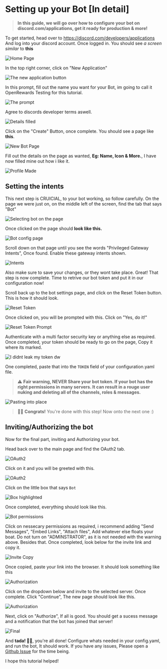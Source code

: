 
# Setting up your Bot [In detail]

> **In this guide, we will go over how to configure your bot on discord.com/applications, get it ready for production & more!**

To get started, head over to https://discord.com/developers/applications And log into your discord account. Once logged in. You should see *a screen similar* to **this**

![Home Page](<image/shome.png>)

In the top right corner, click on "New Application"

![The new application button](<images/new_app.png>)

In this prompt, fill out the name you want for your Bot, im going to call it OpenRewards Testing for this tutorial.

![The prompt](<images/bot_creation_step1.png>)

Agree to discords developer terms aswell.

![Details filled](<images/bot_details_filled.png>)

Click on the "Create" Button, once complete. You should see a page like **this**.

![New Bot Page](<images/new_bot_page.png>)

Fill out the details on the page as wanted, **Eg: Name, Icon & More.**, I have now filled mine out how i like it.

![Profile Made](<images/bot_profile_made.png>)

## Setting the intents

This next step is CRUICIAL, to your bot working, so follow carefully. On the page we were just on, on the middle left of the screen, find the tab that says "Bot"

![Selecting bot on the page](<images/select_bot_settings.png>)

Once clicked on the page should **look like this.**

![Bot config page](<images/bot_settings_page.png>)

Scroll down on that page until you see the words "Privileged Gateway Intents", Once found. Enable these gateway intents shown.

![Intents](<images/intents.png>)

Also make sure to save your changes, or they wont take place.
Great! That step is now complete. Time to retrive our bot token and put it in our configuration now!

Scroll back up to the bot settings page, and click on the Reset Token button. This is how it should look.

![Reset Token](<images/reset_token.png>)

Once clicked on, you will be prompted with this. Click on "Yes, do it!"

![Reset Token Prompt](<images/reset_token_prompt.png>)

Authenticate with a multi factor security key or anything else as required. Once completed, your token should be ready to go on the page, Copy it where its marked.

![I didnt leak my token dw](<images/token_gen.png>)

One completed, paste that into the ``TOKEN`` field of your configuration.yaml file.
> ⚠️ **Fair warning, NEVER Share your bot token. If your bot has the right permissions in many servers. It can result in a rouge user nuking and deleting all of the channels, roles & messages.**

![Pasting into place](<images/tokenYaml.png>)

> 🎉🥳 **Congrats!** You're done with this step! Now onto the next one :)

## Inviting/Authorizing the bot

Now for the final part, inviting and Authorizing your bot.

Head back over to the main page and find the OAuth2 tab.

![OAuth2](<images/oAuthPointer.png>)

Click on it and you will be greeted with this.

![OAuth2](<images/oauthgreet.png>)

Click on the little box that says ``Bot``

![Box highlighted](<images/oath_bot_clicked.png>)

Once completed, everything should look like this.

![Bot permissions](<images/bot_permissions.png>)

Click on nessecary permissions as required, i recommend adding "Send Messages", "Embed Links", "Attach files", Add whatever else floats your boat. Do not turn on "ADMINSTRATOR", as it is not needed with the warning above. Besides that. Once completed, look below for the invite link and copy it.

![Invite Copy](<images/copy_invite.png>)

Once copied, paste your link into the browser. It should look something like this

![Authorization](<images/authorization_final.png>)

Click on the dropdown below and invite to the selected server. Once complete. Click "Continue", The new page should look like this. 


![Authorization](<images/authorization_perms.png>)

Next, click on "Authorize", If all is good. You should get a sucess message and a notification that the bot has joined that server!

![Final](<images/openrewards_invited.png>)

And **tada! 🥳🎉**, you're all done! Configure whats needed in your config.yaml, and run the bot, It should work. If you have any issues, Please open a [Github Issue](<https://github.com/axisdadev/OpenRewards/issues>) for the time being.

I hope this tutorial helped!
